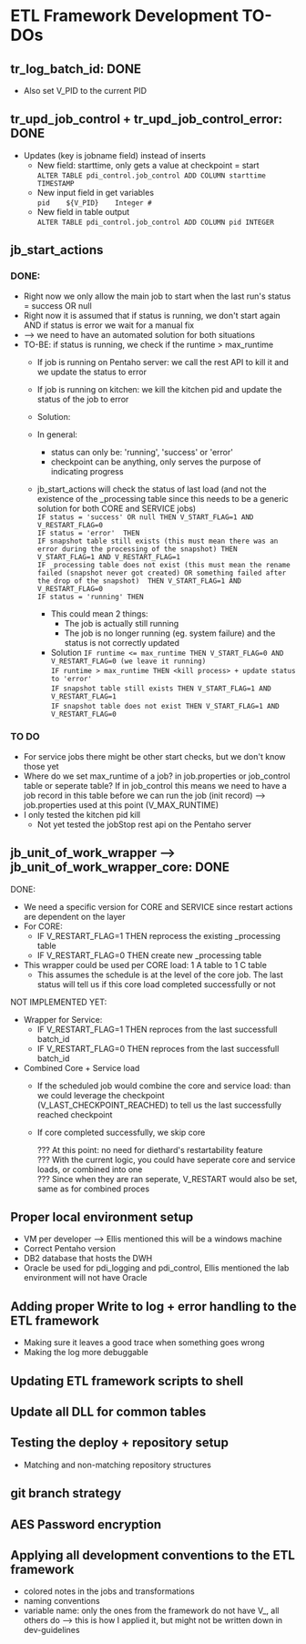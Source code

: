 # ETL Framework Development TO-DOs
## tr_log_batch_id: DONE
* Also set V_PID to the current PID
	
## tr_upd_job_control + tr_upd_job_control_error: DONE
* Updates (key is jobname field) instead of inserts
  * New field: starttime, only gets a value at checkpoint = start  
		`ALTER TABLE pdi_control.job_control ADD COLUMN starttime TIMESTAMP	`
  * New input field in get variables  
		`pid	${V_PID}	Integer	#`
  * New field in table output   
		`ALTER TABLE pdi_control.job_control ADD COLUMN pid INTEGER`
		
## jb_start_actions
### DONE:
* Right now we only allow the main job to start when the last run's status = success OR null
* Right now it is assumed that if status is running, we don't start again AND if status is error we wait for a manual fix 
* --> we need to have an automated solution for both situations
* TO-BE: if status is running, we check if the runtime > max_runtime
  * If job is running on Pentaho server: we call the rest API to kill it and we update the status to error
  * If job is running on kitchen: we kill the kitchen pid and update the status of the job to error
		
		
  * Solution:
  * In general:
    * status can only be: 'running', 'success' or 'error'
	* checkpoint can be anything, only serves the purpose of indicating progress		
  * jb_start_actions will check the status of last load (and not the existence of the _processing table since this needs to be a generic solution for both CORE and SERVICE jobs)  
	`IF status = 'success' OR null THEN V_START_FLAG=1 AND V_RESTART_FLAG=0`      
	`IF status = 'error'  THEN`  
	  `IF snapshot table still exists (this must mean there was an error during the processing of the snapshot)
	  THEN V_START_FLAG=1 AND V_RESTART_FLAG=1`  
	  `IF _processing table does not exist (this must mean the rename failed (snapshot never got created) OR something failed after the drop of the snapshot) 
	  THEN V_START_FLAG=1 AND V_RESTART_FLAG=0`    
	`IF status = 'running' THEN`  
      * This could mean 2 things:
	    * The job is actually still running
		* The job is no longer running (eg. system failure) and the status is not correctly updated
	  * Solution
	    `IF runtime <= max_runtime THEN V_START_FLAG=0 AND V_RESTART_FLAG=0 (we leave it running)`    
		`IF runtime > max_runtime THEN <kill process> + update status to 'error'`  
	      `IF snapshot table still exists THEN V_START_FLAG=1 AND V_RESTART_FLAG=1`  
	      `IF snapshot table does not exist THEN V_START_FLAG=1 AND V_RESTART_FLAG=0`    
### TO DO
* For service jobs there might be other start checks, but we don't know those yet
* Where do we set max_runtime of a job? in job.properties or job_control table or seperate table? If in job_control this means we need to have a job record in this table before we can run the job (init record) --> job.properties used at this point (V_MAX_RUNTIME)
* I only tested the kitchen pid kill
  * Not yet tested the jobStop rest api on the Pentaho server
		
## jb_unit_of_work_wrapper --> jb_unit_of_work_wrapper_core: DONE
DONE:
* We need a specific version for CORE and SERVICE since restart actions are dependent on the layer
* For CORE:
  * IF V_RESTART_FLAG=1 THEN reprocess the existing _processing table
  * IF V_RESTART_FLAG=0 THEN create new _processing table
* This wrapper could be used per CORE load: 1 A table to 1 C table
  * This assumes the schedule is at the level of the core job. The last status will tell us if this core load completed successfully or not
	
NOT IMPLEMENTED YET:
* Wrapper for Service:
  * IF V_RESTART_FLAG=1 THEN reproces from the last successfull batch_id
  * IF V_RESTART_FLAG=0 THEN reproces from the last successfull batch_id
* Combined Core + Service load
  * If the scheduled job would combine the core and service load: than we could leverage the checkpoint (V_LAST_CHECKPOINT_REACHED) to tell us the last successfully reached checkpoint
  * If core completed successfully, we skip core
		
	??? At this point: no need for diethard's restartability feature  
	??? With the current logic, you could have seperate core and service loads, or combined into one  
	??? Since when they are ran seperate, V_RESTART would also be set, same as for combined proces  

## Proper local environment setup
* VM per developer --> Ellis mentioned this will be a windows machine
* Correct Pentaho version
* DB2 database that hosts the DWH
* Oracle be used for pdi_logging and pdi_control, Ellis mentioned the lab environment will not have Oracle
	
## Adding proper Write to log + error handling to the ETL framework
* Making sure it leaves a good trace when something goes wrong
* Making the log more debuggable
	
## Updating ETL framework scripts to shell
	
## Update all DLL for common tables

## Testing the deploy + repository setup
* Matching and non-matching repository structures
	
## git branch strategy

## AES Password encryption

## Applying all development conventions to the ETL framework
* colored notes in the jobs and transformations
* naming conventions
* variable name: only the ones from the framework do not have V_, all others do --> this is how I applied it, but might not be written down in dev-guidelines
